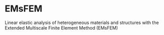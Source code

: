 # EMsFEM
Linear elastic analysis of heterogeneous materials and structures with the Extended Multiscale Finite Element Method (EMsFEM)
